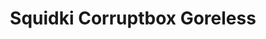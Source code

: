 ---
slug: squidki-corruptbox-goreless
title: Squidki Corruptbox Goreless
description: "Squidki Corruptbox Goreless is an exciting online game. Play for free directly in your browser!"
icon: /images/new_mods/Sprunki Corruptbox Goreless.png
url: https://wowtbc.net/sprunkin/sprunki-corruptbox-goreless/index.html
previewImage: /images/new_mods/Sprunki Corruptbox Goreless.png
type: new mods

# SEO配置
seo:
  title: "Squidki Corruptbox Goreless - Play Free Online Game | Fun Browser Games"
  description: "Squidki Corruptbox Goreless - Play this fun online game for free in your browser. No download required!"
  ogImage: "/images/new_mods/Sprunki Corruptbox Goreless.png"
  keywords: "squidki-corruptbox-goreless, online game, browser game, free game, new mods game, play online"

videoUrls:
  - https://www.youtube.com/embed/example1
  - https://www.youtube.com/embed/example2

whyPlay:
  title: "Why Play Squidki Corruptbox Goreless?"
  items:
    - "Immersive Gameplay: Squidki Corruptbox Goreless offers an engaging and immersive gaming experience that will keep you entertained for hours"
    - "Challenging Levels: Test your skills with increasingly difficult challenges and obstacles"
    - "Beautiful Graphics: Enjoy stunning visuals and smooth animations that bring the game world to life"
    - "Regular Updates: New content and features are added regularly to keep the game fresh and exciting"
    - "Free to Play: Experience all the fun without spending a penny"
    - "Community Features: Connect with other players, share strategies, and compete for high scores"
    - "Cross-Platform: Play on any device with a web browser, no downloads required"

features:
  title: "Key Features of Squidki Corruptbox Goreless"
  image: "/images/new_mods/Sprunki Corruptbox Goreless.png"
  items:
    - "Intuitive Controls: Easy to learn controls make Squidki Corruptbox Goreless accessible for players of all skill levels"
    - "Multiple Game Modes: Enjoy various gameplay options that provide different challenges and experiences"
    - "Character Customization: Personalize your gaming experience with unique characters and items"
    - "Achievement System: Complete special tasks to earn rewards and recognition"
    - "Leaderboards: Compete with players worldwide and see who can achieve the highest scores"

characteristics:
  title: "Game Characteristics"
  image: "/images/new_mods/Sprunki Corruptbox Goreless.png"
  items:
    - "Genre: New mods game with elements of strategy and skill"
    - "Difficulty: Suitable for both casual gamers and those seeking a challenge"
    - "Play Time: Quick sessions or extended gameplay, depending on your preference"
    - "Art Style: Vibrant and engaging visuals that enhance the gaming experience"
    - "Sound Design: Immersive audio that complements the gameplay perfectly"

info: "Squidki Corruptbox Goreless is an exciting online game that offers players a unique and engaging gaming experience. With its intuitive controls, stunning visuals, and challenging gameplay, Squidki Corruptbox Goreless provides hours of entertainment for players of all ages and skill levels. Whether you're looking for a quick gaming session during a break or an extended play session, Squidki Corruptbox Goreless delivers an immersive experience that will keep you coming back for more. The game features multiple levels of increasing difficulty, ensuring that players are constantly challenged as they progress. With regular updates adding new content and features, Squidki Corruptbox Goreless remains fresh and exciting, providing endless entertainment options for its growing community of players."

howToPlayIntro: "Welcome to Squidki Corruptbox Goreless! This guide will walk you through the basics and help you master the game. Whether you're a beginner or looking to improve your skills, these tips and instructions will enhance your gaming experience."

howToPlaySteps:
  - title: "Getting Started"
    description: "Begin your Squidki Corruptbox Goreless adventure by familiarizing yourself with the controls. Use your keyboard or mouse to navigate through the game interface. The tutorial will guide you through the basic mechanics and help you understand the objectives."
  - title: "Understanding the Objectives"
    description: "In Squidki Corruptbox Goreless, your main goal is to progress through levels by completing specific objectives. Each level presents unique challenges that require different strategies and approaches."
  - title: "Mastering the Controls"
    description: "Practice using the controls to improve your precision and reaction time. Squidki Corruptbox Goreless requires quick reflexes and strategic thinking to overcome obstacles and defeat opponents."
  - title: "Utilizing Power-ups"
    description: "Collect power-ups throughout the game to enhance your abilities and overcome difficult challenges. Each power-up offers unique advantages that can be crucial for success."
  - title: "Developing Strategies"
    description: "As you progress in Squidki Corruptbox Goreless, develop effective strategies for different scenarios. Analyze patterns, anticipate challenges, and adapt your approach to maximize your performance."

faq:
  title: "Frequently Asked Questions about Squidki Corruptbox Goreless"
  items:
    - question: "Is Squidki Corruptbox Goreless free to play?"
      answer: "Yes, Squidki Corruptbox Goreless is completely free to play directly in your web browser. No downloads or purchases are required to enjoy the full game experience."
    - question: "Can I play Squidki Corruptbox Goreless on mobile devices?"
      answer: "Yes, Squidki Corruptbox Goreless is optimized for both desktop and mobile play. You can enjoy the game on any device with a web browser and internet connection."
    - question: "Are there any in-game purchases?"
      answer: "While Squidki Corruptbox Goreless is free to play, there may be optional in-game purchases available for cosmetic items or additional features that don't affect core gameplay."
    - question: "How often is Squidki Corruptbox Goreless updated?"
      answer: "The developers regularly update Squidki Corruptbox Goreless with new content, features, and improvements based on player feedback and game performance."
    - question: "Can I play Squidki Corruptbox Goreless offline?"
      answer: "Currently, Squidki Corruptbox Goreless requires an internet connection to play as it's a browser-based online game."
    - question: "Is Squidki Corruptbox Goreless suitable for children?"
      answer: "Yes, Squidki Corruptbox Goreless is designed to be family-friendly and suitable for players of all ages."
    - question: "How do I report bugs or issues?"
      answer: "If you encounter any problems while playing Squidki Corruptbox Goreless, you can report them through the game's support page or contact the developers directly through their website."
    - question: "Still Have Questions?"
      answer: "If you have additional questions about Squidki Corruptbox Goreless that aren't covered in this FAQ, please visit our support center or contact our customer service team for assistance."
---